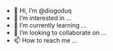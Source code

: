 - 👋 Hi, I’m @diogoduq
- 👀 I’m interested in ...
- 🌱 I’m currently learning ...
- 💞️ I’m looking to collaborate on ...
- 📫 How to reach me ...

<!---
diogoduq/diogoduq is a ✨ special ✨ repository because its `README.md` (this file) appears on your GitHub profile.
You can click the Preview link to take a look at your changes.
--->
